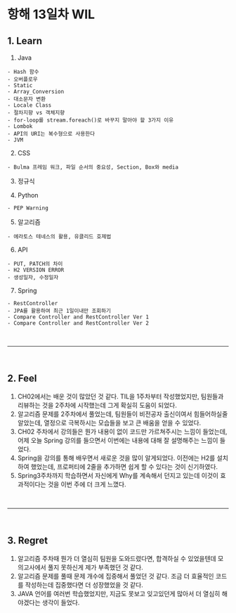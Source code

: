 # 항해 13일차 WIL

## 1. Learn

  1. Java 
    
    - Hash 함수
    - 오버플로우
    - Static
    - Array_Conversion
    - 대소문자 변환
    - Locale Class
    - 절차지향 vs 객체지향
    - for-loop를 stream.foreach()로 바꾸지 말아야 할 3가지 이유
    - Lombok
    - API의 URI는 복수형으로 사용한다
    - JVM

  2. CSS 
  
    - Bulma 프레임 워크, 파일 순서의 중요성, Section, Box와 media

  3. 정규식

  4. Python 
    
    - PEP Warning

  5. 알고리즘 
    
    - 에라토스 테네스의 활용, 유클리드 호제법 

  6. API 

    - PUT, PATCH의 차이
    - H2 VERSION ERROR
    - 생성일자, 수정일자
  
  7. Spring

    - RestController
    - JPA를 활용하여 최근 1일이내만 조회하기
    - Compare Controller and RestController Ver 1
    - Compare Controller and RestController Ver 2
    
<br />
<hr />
<br />

## 2. Feel
  1. CH02에서는 배운 것이 많았던 것 같다. TIL을 1주차부터 작성했었지만, 팀원들과 리뷰하는 것을 2주차에 시작했는데 그게 확실히 도움이 되었다.
  2. 알고리즘 문제를 2주차에서 풀었는데, 팀원들이 비전공자 출신이여서 힘들어하실줄 알았는데, 열정으로 극복하시는 모습들을 보고 큰 배움을 얻을 수 있었다.
  3. CH02 주차에서 강의들은 뭔가 내용이 없이 코드만 가르쳐주시는 느낌이 들었는데, 어제 오늘 Spring 강의를 들으면서 이번에는 내용에 대해 잘 설명해주는 느낌이 들었다.
  4. Spring을 강의를 통해 배우면서 새로운 것을 많이 알게되었다. 이전에는 H2를 설치하여 했었는데, 프로퍼티에 2줄을 추가하면 쉽게 할 수 있다는 것이 신기하였다. 
  5. Spring3주차까지 학습하면서 자신에게 Why를 계속해서 던지고 있는데 이것이 효과적이다는 것을 이번 주에 더 크게 느꼈다.

<br />
<hr />
<br />

## 3. Regret

  1. 알고리즘 주차때 뭔가 더 열심히 팀원을 도와드렸다면, 합격하실 수 있었을텐데 모의고사에서 풀지 못하신게 제가 부족했던 것 같다.
  2. 알고리즘 문제를 풀때 문제 개수에 집중해서 풀었던 것 같다. 조금 더 효율적인 코드를 작성하는데 집중했다면 더 성장했었을 것 같다.
  3. JAVA 언어를 여러번 학습했었지만, 지금도 못보고 잊고있던게 많아서 더 열심히 해야겠다는 생각이 들었다.
